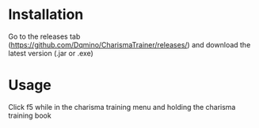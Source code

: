 # Installation
Go to the releases tab (https://github.com/Dqmino/CharismaTrainer/releases/) and download the latest version (.jar or .exe)
# Usage
Click f5 while in the charisma training menu and holding the charisma training book
